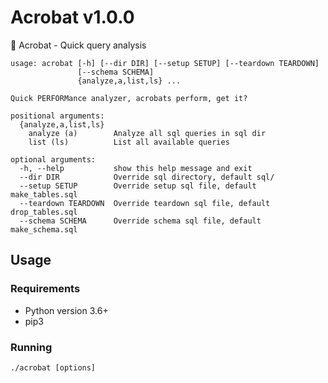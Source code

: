 # Acrobat v1.0.0
🦑 Acrobat - Quick query analysis
```
usage: acrobat [-h] [--dir DIR] [--setup SETUP] [--teardown TEARDOWN]
               [--schema SCHEMA]
               {analyze,a,list,ls} ...

Quick PERFORMance analyzer, acrobats perform, get it?

positional arguments:
  {analyze,a,list,ls}
    analyze (a)        Analyze all sql queries in sql dir
    list (ls)          List all available queries

optional arguments:
  -h, --help           show this help message and exit
  --dir DIR            Override sql directory, default sql/
  --setup SETUP        Override setup sql file, default make_tables.sql
  --teardown TEARDOWN  Override teardown sql file, default drop_tables.sql
  --schema SCHEMA      Override schema sql file, default make_schema.sql
```


## Usage
### Requirements
* Python version 3.6+
* pip3

### Running
`./acrobat [options]`
